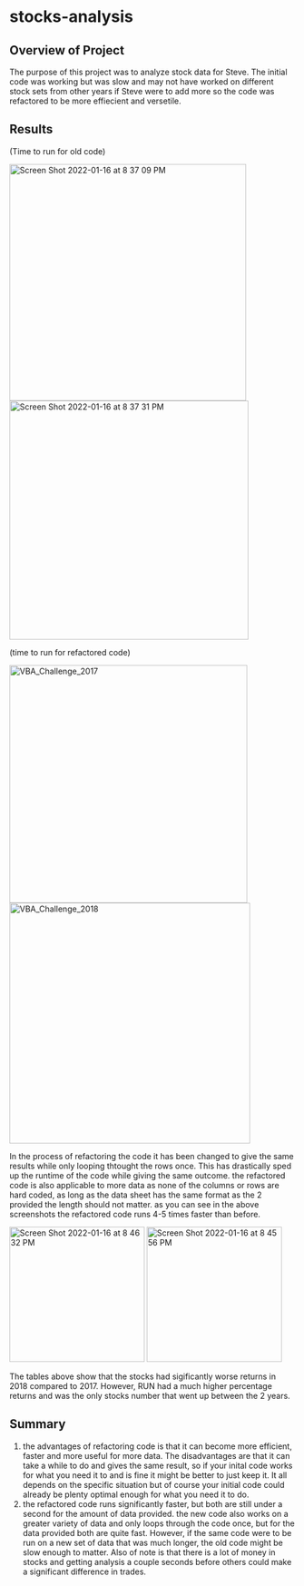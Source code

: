 # stocks-analysis

## Overview of Project
The purpose of this project was to analyze stock data for Steve. The initial code was working but was slow and may not have worked on different stock sets from other years if Steve were to add more so the code was refactored to be more effiecient and versetile.

## Results
(Time to run for old code)

<img width="417" alt="Screen Shot 2022-01-16 at 8 37 09 PM" src="https://user-images.githubusercontent.com/39388246/149709217-aa90e26a-8189-4232-8f3e-f4ac31642014.png">

<img width="421" alt="Screen Shot 2022-01-16 at 8 37 31 PM" src="https://user-images.githubusercontent.com/39388246/149709222-207c8c0b-cb7f-4645-bd7f-757eec853809.png">

(time to run for refactored code)

<img width="419" alt="VBA_Challenge_2017" src="https://user-images.githubusercontent.com/39388246/149709235-01106b9f-52b9-49d2-b126-86024dced3b1.png">

<img width="424" alt="VBA_Challenge_2018" src="https://user-images.githubusercontent.com/39388246/149709241-0f457207-fe43-439c-93cf-92b1bea181e9.png">

In the process of refactoring the code it has been changed to give the same results while only looping thtought the rows once. This has drastically sped up the runtime of the code while giving the same outcome. the refactored code is also applicable to more data as none of the columns or rows are hard coded, as long as the data sheet has the same format as the 2 provided the length should not matter. as you can see in the above screenshots the refactored code runs 4-5 times faster than before.

<img width="238" alt="Screen Shot 2022-01-16 at 8 46 32 PM" src="https://user-images.githubusercontent.com/39388246/149709612-2518b582-8f4f-47dc-ac15-f45c0d97e51f.png">

<img width="238" alt="Screen Shot 2022-01-16 at 8 45 56 PM" src="https://user-images.githubusercontent.com/39388246/149709617-e8b603cb-a7a1-42d5-8ee1-1daa232c52d8.png">

The tables above show that the stocks had sigificantly worse returns in 2018 compared to 2017. However, RUN had a much higher percentage returns and was the only stocks number that went up between the 2 years.

## Summary
1. the advantages of refactoring code is that it can become more efficient, faster and more useful for more data. The disadvantages are that it can take a while to do and gives the same result, so if your inital code works for what you need it to and is fine it might be better to just keep it. It all depends on the specific situation but of course your initial code could already be plenty optimal enough for what you need it to do.
2. the refactored code runs significantly faster, but both are still under a second for the amount of data provided. the new code also works on a greater variety of data and only loops through the code once, but for the data provided both are quite fast. However, if the same code were to be run on a new set of data that was much longer, the old code might be slow enough to matter. Also of note is that there is a lot of money in stocks and getting analysis a couple seconds before others could make a significant difference in trades.
